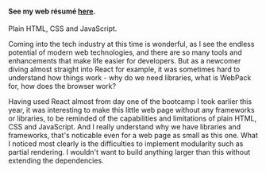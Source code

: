 #### See my web résumé [here](https://erikbjoern.github.io/web-resume/).

Plain HTML, CSS and JavaScript.

Coming into the tech industry at this time is wonderful, as I see the endless potential of modern web technologies, and there are so many tools and enhancements that make life easier for developers. But as a newcomer diving almost straight into React for example, it was sometimes hard to understand how things work - why do we need libraries, what is WebPack for, how does the browser work? 

Having used React almost from day one of the bootcamp I took earlier this year, it was interesting to make this little web page without any frameworks or libraries, to be reminded of the capabilities and limitations of plain HTML, CSS and JavaScript. And I really understand why we have libraries and frameworks, that's noticable even for a web page as small as this one. What I noticed most clearly is the difficulties to implement modularity such as partial rendering. I wouldn't want to build anything larger than this without extending the dependencies.


